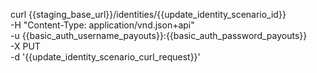 curl {{staging_base_url}}/identities/{{update_identity_scenario_id}} \
    -H "Content-Type: application/vnd.json+api" \
    -u {{basic_auth_username_payouts}}:{{basic_auth_password_payouts}} \
    -X PUT \
    -d '{{update_identity_scenario_curl_request}}'
